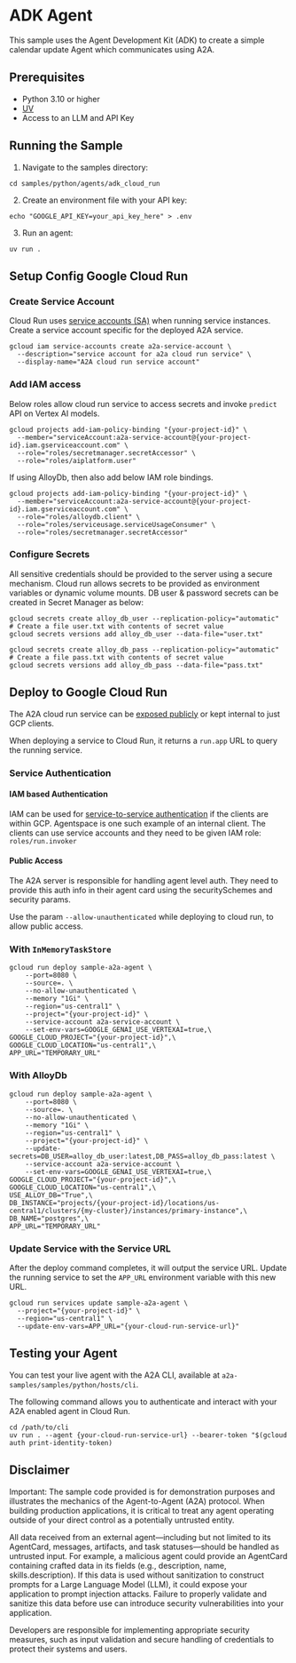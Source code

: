 # ADK Agent

This sample uses the Agent Development Kit (ADK) to create a simple calendar update Agent which communicates using A2A.

## Prerequisites

- Python 3.10 or higher
- [UV](https://docs.astral.sh/uv/)
- Access to an LLM and API Key

## Running the Sample

1. Navigate to the samples directory:

```shell
cd samples/python/agents/adk_cloud_run
````

2. Create an environment file with your API key:

```shell
echo "GOOGLE_API_KEY=your_api_key_here" > .env
```

3. Run an agent:

```shell
uv run .
```

## Setup Config Google Cloud Run

### Create Service Account

Cloud Run uses [service accounts (SA)](https://cloud.google.com/run/docs/configuring/service-accounts) when running service instances. Create a service account specific for the deployed A2A service.

```shell
gcloud iam service-accounts create a2a-service-account \
  --description="service account for a2a cloud run service" \
  --display-name="A2A cloud run service account"
```

### Add IAM access

Below roles allow cloud run service to access secrets and invoke `predict` API on Vertex AI models.

```shell
gcloud projects add-iam-policy-binding "{your-project-id}" \
  --member="serviceAccount:a2a-service-account@{your-project-id}.iam.gserviceaccount.com" \
  --role="roles/secretmanager.secretAccessor" \
  --role="roles/aiplatform.user"
```

If using AlloyDb, then also add below IAM role bindings.

```shell
gcloud projects add-iam-policy-binding "{your-project-id}" \
  --member="serviceAccount:a2a-service-account@{your-project-id}.iam.gserviceaccount.com" \
  --role="roles/alloydb.client" \
  --role="roles/serviceusage.serviceUsageConsumer" \
  --role="roles/secretmanager.secretAccessor"
```

### Configure Secrets

All sensitive credentials should be provided to the server using a secure mechanism. Cloud run allows secrets to be provided as environment variables or dynamic volume mounts. DB user & password secrets can be created in Secret Manager as below:

```shell
gcloud secrets create alloy_db_user --replication-policy="automatic"
# Create a file user.txt with contents of secret value
gcloud secrets versions add alloy_db_user --data-file="user.txt"

gcloud secrets create alloy_db_pass --replication-policy="automatic"
# Create a file pass.txt with contents of secret value
gcloud secrets versions add alloy_db_pass --data-file="pass.txt"
```

## Deploy to Google Cloud Run

The A2A cloud run service can be [exposed publicly](https://cloud.google.com/run/docs/authenticating/public) or kept internal to just GCP clients.

When deploying a service to Cloud Run, it returns a `run.app` URL to query the running service.

### Service Authentication

#### IAM based Authentication

IAM can be used for [service-to-service authentication](https://cloud.google.com/run/docs/authenticating/service-to-service) if the clients are within GCP. Agentspace is one such example of an internal client. The clients can use service accounts and they need to be given IAM role: `roles/run.invoker`

#### Public Access

The A2A server is responsible for handling agent level auth. They need to provide this auth info in their agent card using the securitySchemes and security params.

Use the param `--allow-unauthenticated` while deploying to cloud run, to allow public access.

### With `InMemoryTaskStore`

```shell
gcloud run deploy sample-a2a-agent \
    --port=8080 \
    --source=. \
    --no-allow-unauthenticated \
    --memory "1Gi" \
    --region="us-central1" \
    --project="{your-project-id}" \
    --service-account a2a-service-account \
    --set-env-vars=GOOGLE_GENAI_USE_VERTEXAI=true,\
GOOGLE_CLOUD_PROJECT="{your-project-id}",\
GOOGLE_CLOUD_LOCATION="us-central1",\
APP_URL="TEMPORARY_URL"

```

### With AlloyDb

```shell
gcloud run deploy sample-a2a-agent \
    --port=8080 \
    --source=. \
    --no-allow-unauthenticated \
    --memory "1Gi" \
    --region="us-central1" \
    --project="{your-project-id}" \
    --update-secrets=DB_USER=alloy_db_user:latest,DB_PASS=alloy_db_pass:latest \
    --service-account a2a-service-account \
    --set-env-vars=GOOGLE_GENAI_USE_VERTEXAI=true,\
GOOGLE_CLOUD_PROJECT="{your-project-id}",\
GOOGLE_CLOUD_LOCATION="us-central1",\
USE_ALLOY_DB="True",\
DB_INSTANCE="projects/{your-project-id}/locations/us-central1/clusters/{my-cluster}/instances/primary-instance",\
DB_NAME="postgres",\
APP_URL="TEMPORARY_URL"
```

### Update Service with the Service URL

After the deploy command completes, it will output the service URL. Update the running service to set the `APP_URL` environment variable with this new URL.

```shell
gcloud run services update sample-a2a-agent \
  --project="{your-project-id}" \
  --region="us-central1" \
  --update-env-vars=APP_URL="{your-cloud-run-service-url}"
```

## Testing your Agent

You can test your live agent with the A2A CLI, available at `a2a-samples/samples/python/hosts/cli`.

The following command allows you to authenticate and interact with your A2A enabled agent in Cloud Run.

```shell
cd /path/to/cli
uv run . --agent {your-cloud-run-service-url} --bearer-token "$(gcloud auth print-identity-token)
```

## Disclaimer

Important: The sample code provided is for demonstration purposes and illustrates the mechanics of the Agent-to-Agent (A2A) protocol. When building production applications, it is critical to treat any agent operating outside of your direct control as a potentially untrusted entity.

All data received from an external agent—including but not limited to its AgentCard, messages, artifacts, and task statuses—should be handled as untrusted input. For example, a malicious agent could provide an AgentCard containing crafted data in its fields (e.g., description, name, skills.description). If this data is used without sanitization to construct prompts for a Large Language Model (LLM), it could expose your application to prompt injection attacks. Failure to properly validate and sanitize this data before use can introduce security vulnerabilities into your application.

Developers are responsible for implementing appropriate security measures, such as input validation and secure handling of credentials to protect their systems and users.
